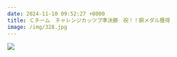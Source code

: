 ```yaml
---
date: 2024-11-10 09:52:27 +0000
title: Ｃチーム　チャレンジカッツプ準決勝　祝！！銅メダル獲得
image: /img/328.jpg
---
```

![](/img/328.jpg)
